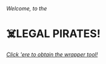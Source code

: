 ###### Welcome, to the 
# ☠️LEGAL PIRATES!

###### [Click 'ere to obtain the wrapper tool!](https://tadashiiyume.github.io/tool)

[comment]: [![sonic_games](assets/sonic_flicker.png)](https://tadashiiyume.github.io/sonic)

[comment]: ![mario_games](https://tadashiiyume.github.io/mario)



